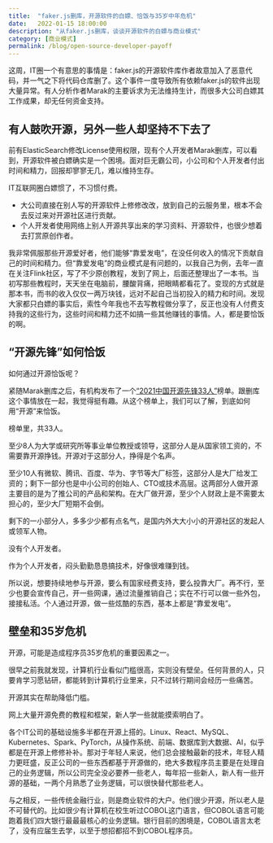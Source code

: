 ```yaml
---
title:  "faker.js删库，开源软件的白嫖、恰饭与35岁中年危机"
date:   2022-01-15 18:00:00 
description: "从faker.js删库，谈谈开源软件的白嫖与商业模式"
category: [商业模式]
permalink: /blog/open-source-developer-payoff
---
```

这周，IT圈一个有意思的事情是：faker.js的开源软件库作者故意加入了恶意代码，并一气之下将代码仓库删了。这个事件一度导致所有依赖faker.js的软件出现大量异常。有人分析作者Marak的主要诉求为无法维持生计，而很多大公司白嫖其工作成果，却无任何资金支持。

## 有人鼓吹开源，另外一些人却坚持不下去了

前有ElasticSearch修改License使用权限，现有个人开发者Marak删库，可以看到，开源软件被白嫖确实是一个困境。面对巨无霸公司，小公司和个人开发者付出时间和精力，回报却寥寥无几，难以维持生存。

IT互联网圈白嫖惯了，不习惯付费。

* 大公司直接在别人写的开源软件上修修改改，放到自己的云服务里，根本不会去反过来对开源社区进行贡献。
* 个人开发者使用网络上别人开源共享出来的学习资料、开源软件，也很少想着去打赏原创作者。

我非常佩服那些开源爱好者，他们能够“靠爱发电”，在没任何收入的情况下贡献自己的时间和精力。但“靠爱发电”的商业模式是有问题的，以我自己为例，去年一直在关注Flink社区，写了不少原创教程，发到了网上，后面还整理出了一本书。当初写那些教程时，天天坐在电脑前，腰酸背痛，把眼睛都看花了。变现的方式就是那本书，而书的收入仅仅一两万块钱，远对不起自己当初投入的精力和时间。发现大家都只白嫖的事实后，索性今年我也不去写教程做分享了，反正也没有人付费支持我的这些行为，这些时间和精力还不如搞一些其他赚钱的事情。人，都是要恰饭的啊。

## “开源先锋”如何恰饭

如何通过开源恰饭呢？

紧随Marak删库之后，有机构发布了一个[“2021中国开源先锋33人”](https://segmentfault.com/a/1190000041270720)榜单。跟删库这个事情放在一起，我觉得挺有趣。从这个榜单上，我们可以了解，到底如何用“开源”来恰饭。

榜单里，共33人。

至少8人为大学或研究所等事业单位教授或领导，这部分人是从国家领工资的，不需要靠开源挣钱。开源对于这部分人，挣得是个名声。

至少10人有微软、腾讯、百度、华为、字节等大厂标签，这部分人是大厂给发工资的；剩下一部分也是中小公司的创始人、CTO或技术高层。这两部分人做开源主要目的是为了推公司的产品和架构。在大厂做开源，至少个人财政上是不需要太担心的，至少大厂短期不会倒。

剩下的一小部分人，多多少少都有点名气，是国内外大大小小的开源社区的发起人或领军人物。

没有个人开发者。

作为个人开发者，闷头勤勤恳恳搞技术，好像很难赚到钱。

所以说，想要持续地参与开源，要么有国家经费支持，要么投靠大厂。再不行，至少也要会宣传自己，开一些网课，通过流量推销自己；实在不行可以做一些外包，接接私活。个人通过开源，做一些炫酷的东西，基本上都是“靠爱发电”。

## 壁垒和35岁危机

开源，可能是造成程序员35岁危机的重要因素之一。

很早之前我就发现，计算机行业看似门槛很高，实则没有壁垒。任何背景的人，只要肯学习愿钻研，都能转到计算机行业里来，只不过转行期间会经历一些痛苦。

开源其实在帮助降低门槛。

网上大量开源免费的教程和框架，新人学一些就能摸索明白了。

各个IT公司的基础设施多半都在开源上搭的。Linux、React、MySQL、Kubernetes、Spark、PyTorch，从操作系统、前端、数据库到大数据、AI，似乎都是在开源上修修补补。那对于年轻人来说，他们总会接触最新的技术，年轻人精力更旺盛，反正公司的一些东西都基于开源做的，绝大多数程序员主要是在处理自己的业务逻辑，所以公司完全没必要养一些老人，每年招一些新人，新人有一些开源的基础，一两个月熟悉了业务逻辑，可以很快替代那些老人。

与之相反，一些传统金融行业，则是商业软件的大户。他们很少开源，所以老人是不可替代的。比如很少有计算机在校生听过COBOL这门语言，但COBOL语言可能跑着我们四大银行最最最核心的业务逻辑。银行目前的困境是，COBOL语言太老了，没有应届生去学，以至于想招都招不到COBOL程序员。
